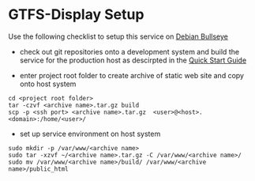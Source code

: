 # GTFS-Display Setup

Use the following checklist to setup this service on
[Debian Bullseye](https://www.debian.org/releases/bullseye/)

* check out git repositories onto a development system and build the service for the production host as descirpted in the
[Quick Start Guide](../README.md#Quick-Start-Guide)

* enter project root folder to create archive of static web site and copy onto host system
```
cd <project root folder>
tar -czvf <archive name>.tar.gz build
scp -p <ssh port> <archive name>.tar.gz  <user>@<host>.<domain>:/home/<user>/
```

* set up service environment on host system
```
sudo mkdir -p /var/www/<archive name>
sudo tar -xzvf ~/<archive name>.tar.gz -C /var/www/<archive name>/
sudo mv /var/www/<archive name>/build/ /var/www/<archive name>/public_html
```
